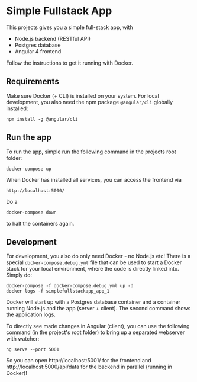 # Simple Fullstack App

This projects gives you a simple full-stack app, with
* Node.js backend (RESTful API)
* Postgres database
* Angular 4 frontend

Follow the instructions to get it running with Docker.

## Requirements

Make sure Docker (+ CLI) is installed on your system.
For local development, you also need the npm package `@angular/cli` globally installed:

	npm install -g @angular/cli

## Run the app

To run the app, simple run the following command in the projects root folder:

	docker-compose up

When Docker has installed all services, you can access the frontend via

	http://localhost:5000/

Do a

	docker-compose down

to halt the containers again.

## Development 

For development, you also do only need Docker - no Node.js etc!
There is a special `docker-compose.debug.yml` file that can be used to start a Docker stack for your local environment, where the code is directly linked into. Simply do:

	docker-compose -f docker-compose.debug.yml up -d
	docker logs -f simplefullstackapp_app_1

Docker will start up with a Postgres database container and a container running Node.js and the app (server + client).
The second command shows the application logs.

To directly see made changes in Angular (client), you can use the following command (in the project's root folder) to bring up a separated webserver with watcher:

	ng serve --port 5001

So you can open http://localhost:5001/ for the frontend and http://localhost:5000/api/data for the backend in parallel (running in Docker)!